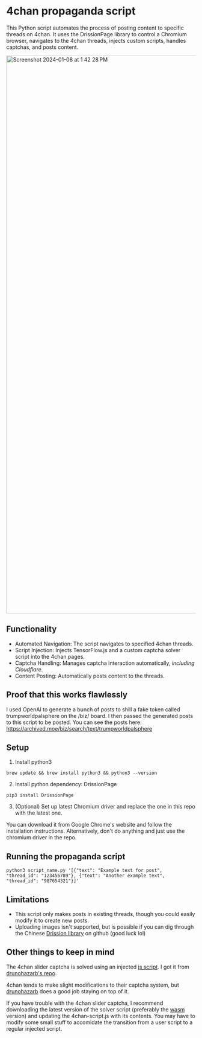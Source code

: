 # 4chan propaganda script
This Python script automates the process of posting content to specific threads on 4chan. It uses the DrissionPage library to control a Chromium browser, navigates to the 4chan threads, injects custom scripts, handles captchas, and posts content.

<img width="1478" alt="Screenshot 2024-01-08 at 1 42 28 PM" src="https://github.com/pashpashpash/4chan-propaganda/assets/20898225/27e37e1e-cbd0-4eee-a9c9-1d3cfd64a879">

## Functionality
- Automated Navigation: The script navigates to specified 4chan threads.
- Script Injection: Injects TensorFlow.js and a custom captcha solver script into the 4chan pages.
- Captcha Handling: Manages captcha interaction automatically, *including Cloudflare*.
- Content Posting: Automatically posts content to the threads.

## Proof that this works flawlessly
I used OpenAI to generate a bunch of posts to shill a fake token called trumpworldpalsphere on the /biz/ board. I then passed the generated posts to this script to be posted.
You can see the posts here: https://archived.moe/biz/search/text/trumpworldpalsphere

## Setup
1. Install python3

`brew update && brew install python3 && python3 --version`

2. Install python dependency: DrissionPage

`pip3 install DrissionPage`

3. (Optional) Set up latest Chromium driver and replace the one in this repo with the latest one.

You can download it from Google Chrome's website and follow the installation instructions. Alternatively, don't do anything and just use the chromium driver in the repo.

## Running the propaganda script
`python3 script_name.py '[{"text": "Example text for post", "thread_id": "123456789"}, {"text": "Another example text", "thread_id": "987654321"}]'`

## Limitations
- This script only makes posts in existing threads, though you could easily modify it to create new posts.
- Uploading images isn't supported, but is possible if you can dig through the Chinese [Drission library](https://github.com/g1879/DrissionPage) on github (good luck lol)

## Other things to keep in mind
The 4chan slider captcha is solved using an injected [js script](https://github.com/pashpashpash/4chan-propaganda/blob/main/4chan-script.js). I got it from [drunohazarb's repo](https://github.com/drunohazarb/4chan-captcha-solver). 

4chan tends to make slight modifications to their captcha system, but [drunohazarb](https://github.com/drunohazarb) does a good job staying on top of it. 

If you have trouble with the 4chan slider captcha, I recommend downloading the latest version of the solver script (preferably the [wasm](https://github.com/drunohazarb/4chan-captcha-solver/blob/master/4chan-captcha-solver-wasm.user.js) version) and updating the 4chan-script.js with its contents. You may have to modify some small stuff to accomidate the transition from a user script to a regular injected script. 
